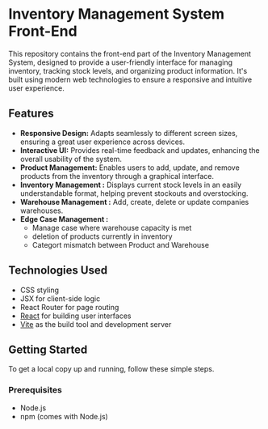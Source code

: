 # Inventory Management System Front-End

This repository contains the front-end part of the Inventory Management System, designed to provide a user-friendly interface for managing inventory, tracking stock levels, and organizing product information. It's built using modern web technologies to ensure a responsive and intuitive user experience.

## Features

- **Responsive Design:** Adapts seamlessly to different screen sizes, ensuring a great user experience across devices.
- **Interactive UI:** Provides real-time feedback and updates, enhancing the overall usability of the system.
- **Product Management:** Enables users to add, update, and remove products from the inventory through a graphical interface.
- **Inventory Management :** Displays current stock levels in an easily understandable format, helping prevent stockouts and overstocking.
- **Warehouse Management :** Add, create, delete or update companies warehouses.
- **Edge Case Management :**
    -   Manage case where warehouse capacity is met
    -   deletion of products currently in inventory
    -   Categort mismatch between Product and Warehouse 

## Technologies Used

- CSS styling
- JSX for client-side logic
- React Router for page routing 
- [React](https://reactjs.org/) for building user interfaces
- [Vite](https://vitejs.dev/) as the build tool and development server

## Getting Started

To get a local copy up and running, follow these simple steps.

### Prerequisites

- Node.js
- npm (comes with Node.js)


